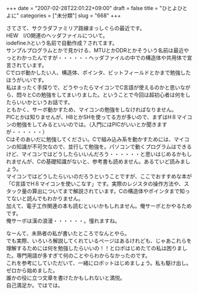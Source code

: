 +++
date = "2007-02-28T22:01:22+09:00"
draft = false
title = "ひとよひとよに"
categories = ["未分類"]
slug = "668"
+++

<p>さてさて、サクラダファミリア路線まっしぐらの最近です。<br />HEW　I/O関連のヘッダファイルについて。<br />iodefine.hという名前で自動作成？されてます。<br />サンプルプログラムとかで見かける、MTUとかDDRとかそういう名前は最近やっとわかったんですが・・・・・・ヘッダファイルの中での構造体や共用体で宣言されています。<br />Cでロボ動かしたい人、構造体、ポインタ、ビットフィールドとかまで勉強したほうがいいです。<br />私はまったく手探りで、どうやったらマイコンでC言語が使えるのかと思いながら、悶々とCの勉強をしてまいりました。ということで今回は超初心者は何をしたらいいかというお話です。<br />ともかく、サーボ動かすため、マイコンの勉強をしなければなりません。<br />PICとかは知りませんが、H8とかSHを使ってる方が多いので、まずはH８マイコンの勉強をしてみるといいのでは。（入門にはPICがいいとか聞きますが・・・・・・）<br />Cはそのあいだに勉強してください。Cで組み込み系を動かすためには、マイコンの知識が不可欠なので、並行して勉強を。パソコンで動くプログラムはできるけど、マイコンではどうしたらいいんだろう・・・・・・と思いはじめるかもしれませんが、Cの基礎知識がないと、参考書も読めません。あるていど読みましょう。<br />マイコンではどうしたらいいのだろうということですが、ここでおすすめな本が「C言語でH８マイコンを使いこなす」です。実際のレジスタの操作方法や、スタック量の算出についてまで解説されています。Cの構造体やポインタまで知ってないと読んでもわかりません。<br />加えて、電子工作関連の本も読むといいかもしれません。俺サーボとかやるためです。<br />俺サーボは漢の浪漫・・・・・・。憧れますね。</p>

<p>なーんて、未熟者の私が書いたところでなんとやら。<br />でも実際、いろいろ解説してくれているページはあるけれども、じゃあこれらを理解するためには何を勉強したらいいの！！とロボはじめたての私は困りました。専門用語が多すぎて何のことやらわからなかったのです。<br />これを参考にしていただいて、一緒にロボットはじめましょう。私も駆け出し。ゼロから始めました。<br />誰かの役に立つ文章を書けたかもしれないと満悦。<br />自己満足か。ではでは。</p>

